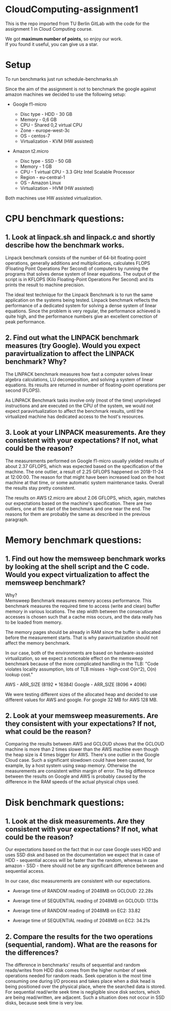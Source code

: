 # CloudComputing-assignment1

This is the repo imported from TU Berlin GitLab with the code for the assignment 1 in Cloud Computing course. 

We got **maximum number of points**, so enjoy our work.    
If you found it useful, you can give us a star.

# Setup

To run benchmarks just run schedule-benchmarks.sh

Since the aim of the assignment is not to benchmark the google against amazon machines we decided to use the following setup:

* Google f1-micro
  * Disc type - HDD - 30 GB
  * Memory - 0,6 GB
  * CPU - Shared 0,2 virtual CPU
  * Zone - europe-west-3c
  * OS - centos-7
  * Virtualization - KVM (HW assisted)

* Amazon t2.micro
  * Disc type - SSD - 50 GB
  * Memory - 1 GB
  * CPU - 1 virtual CPU - 3.3 GHz Intel Scalable Processor
  * Region - eu-central-1
  * OS - Amazon Linux
  * Virtualization - HVM (HW assisted)

Both machines use HW assisted virtualization.


# CPU benchmark questions: 

## 1. Look at linpack.sh and linpack.c and shortly describe how the benchmark works. 

Linpack benchmark consists of the number of 64-bit floating-point operations, generally additions and multiplications, calculates FLOPS (Floating Point Operations Per Second) of computers by running the programs that solves dense system of linear equations. The output of the script is in KFLOPS (Kilo Floating-Point Operations Per Second) and its prints the result to machine precision.

The ideal test technique for the Linpack Benchmark is to run the same application on the systems being tested. Linpack benchmark reflects the performance of a dedicated system for solving a dense system of linear equations. Since the problem is very regular, the performance achieved is quite high, and the performance numbers give an excellent correction of peak performance.

## 2. Find out what the LINPACK benchmark measures (try Google). Would you expect paravirtualization to affect the LINPACK benchmark? Why? 

The LINPACK benchmark measures how fast a computer solves linear algebra calculations, LU decomposition, and solving a system of linear equations. Its results are returned in number of floating-point operations per second (FLOPS). 

As LINPACK Benchmark tasks involve only (most of the time) unprivileged instructions and are executed on the CPU of the system, we would not expect paravirtualization to affect the benchmark results, until the virtualized machine has dedicated access to the host's resources.

## 3. Look at your LINPACK measurements. Are they consistent with your expectations? If not, what could be the reason?

The measurements performed on Google f1-micro usually yielded results of about
2.37 GFLOPS, which was expected based on the specification of the machine.
The one outlier, a result of 2.25 GFLOPS happened on 2018-11-24 at 12:00:00.
The reason for that might have been increased load on the host machine at that time, or some automatic system maintenance tasks. Overall the results stay pretty consistent.

The results on AWS t2.micro are about 2.06 GFLOPS, which, again, matches our expectations based on the machine's specification. There are two outliers, one at the start of the benchmark and one near the end. The reasons for them are probably the same as described in the previous paragraph.


# Memory benchmark questions:

## 1. Find out how the memsweep benchmark works by looking at the shell script and the C code. Would you expect virtualization to affect the memsweep benchmark? 

Why?    
Memsweep Benchmark measures memory access performance. This benchmark measures the required time to access (write and clean) buffer memory in various locations. The step width between the consecutive accesses is chosen such that a cache miss occurs, and the data really has to be loaded from memory.

The memory pages should be already in RAM since the buffer is allocated before the measurement starts. That is why paravirtualization should not affect the memory benchmark.

In our case, both of the environments are based on hardware-assisted
virtualization, so we expect a noticeable effect on the memsweep benchmark because of the more complicated handling in the TLB: "Code violates locality assumption, lots of TLB misses - high-cost O(n^2), O(n) lookup cost."

AWS - ARR_SIZE (8192 * 16384)
Google - ARR_SIZE (8096 * 4096)

We were testing different sizes of the allocated heap and decided to use different values for AWS and google. For google 32 MB for AWS 128 MB. 

## 2. Look at your memsweep measurements. Are they consistent with your expectations? If not, what could be the reason?

Comparing the results between AWS and GCLOUD shows that the GCLOUD  machine is more than 2 times slower than the AWS machine even though the heap size is 4 times bigger for AWS. There's one outlier in the Google Cloud case. Such a significant slowdown could have been caused, for example, by a host system using swap memory. Otherwise the measurements are consistent within margin of error. The big difference between the results on Google and AWS is probably caused by the difference in the RAM speeds of the actual physical chips used.


# Disk benchmark questions: 

## 1. Look at the disk measurements. Are they consistent with your expectations? If not, what could be the reason? 

Our expectations based on the fact that in our case Google uses HDD and 
uses SSD disk and based on the documentation we expect that in case of 
HDD -  sequential access will be faster than the random, whereas in case 
amazon - SSD - there should not be any significant difference between 
and sequential access. 

In our case, disc measurements are consistent with our expectations.

* Average time of RANDOM reading of 2048MB on GCLOUD: 22.28s
* Average time of SEQUENTIAL reading of 2048MB on GCLOUD: 17.13s


* Average time of RANDOM reading of 2048MB on EC2: 33.82
* Average time of SEQUENTIAL reading of 2048MB on EC2: 34.21s

## 2. Compare the results for the two operations (sequential, random). What are the reasons for the differences?

The difference in benchmarks' results of sequential and random reads/writes from HDD disk comes from the higher number of seek operations needed for random reads. Seek operation is the most time consuming one during I/O process and takes place when a disk head is being positioned over the physical place, where the searched data is stored. For sequential read/write seek time is negligible since disk sectors, which are being read/written, are adjacent.
Such a situation does not occur in SSD disks, because seek time is very low. 

